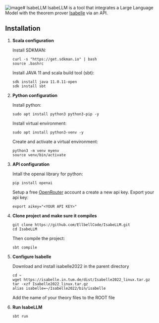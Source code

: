 ![image](https://github.com/user-attachments/assets/3fcde3e1-7b60-47e9-892f-b5ec6bc65e27)# IsabeLLM
IsabeLLM is a tool that integrates a Large Language Model with the theorem prover [Isabelle](https://isabelle.in.tum.de) via an API.


## Installation
1. **Scala configuration**
   
    Install SDKMAN:
    ```shell
    curl -s "https://get.sdkman.io" | bash
    source .bashrc
    ```
    Install JAVA 11 and scala build tool (sbt):
    ```shell
    sdk install java 11.0.11-open
    sdk install sbt
    ```
2. **Python configuration**

   Install python:
   ```shell
   sudo apt install python3 python3-pip -y
   ```
   Install virtual environment:
   ```shell
   sudo apt install python3-venv -y
   ```
   Create and activate a virtual environment:
   ```shell
   python3 -m venv myenv
   source venv/bin/activate
   ```
3. **API configuration**

   Intall the openai library for python:
   ```shell
   pip install openai
   ```
   Setup a free [OpenRouter](https://openrouter.ai) account a create a new api key.
   Export your api key:
   ```shell
   export aikey="<YOUR API KEY>"
   ```
   
4. **Clone project and make sure it compiles**

    ```shell
    git clone https://github.com/EllbellCode/IsabeLLM.git
    cd IsabeLLM
    ```

    Then compile the project:
    ```shell
    sbt compile
    ```
   
5. **Configure Isabelle**

    Download and install isabelle2022 in the parent directory
    ```shell
    cd ~
    wget https://isabelle.in.tum.de/dist/Isabelle2022_linux.tar.gz
    tar -xzf Isabelle2022_linux.tar.gz
    alias isabelle=~/Isabelle2022/bin/isabelle
    ```
    Add the name of your theory files to the ROOT file

6. **Run IsabeLLM**

   ```shell
   sbt run
   ```

